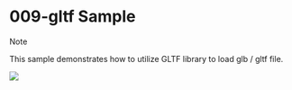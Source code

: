 # 009-gltf Sample

> [!NOTE]
> This sample demonstrates how to utilize GLTF library to load glb / gltf file.

![](https://i.rawr.dev/sample9-min-4.gif)
